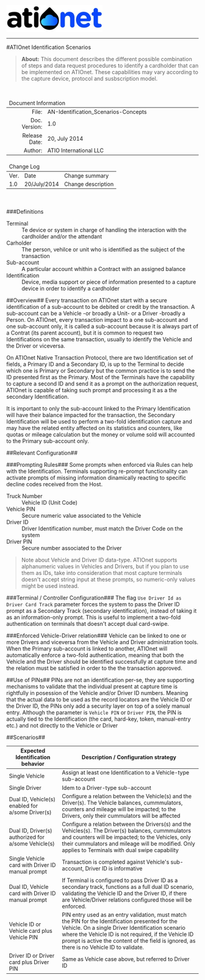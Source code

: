![ationetlogo](/Content/Images/ATIOnetLogo_250x70.png) 

***

#ATIOnet Identification Scenarios
> **About:** This document describes the different possible combination of steps and data request procedures to identify a cardholder that can be implemented on ATIOnet.
These capabilities may vary according to the capture device, protocol and susbscription model.  		

</br>

<table>
	<thead>
		<tr>
			<td colspan="2" class="tablehead">Document Information</td>
		</tr>
	</thead>
	<tfoot>
		<td colspan="2"> </td>
	</tfoot>
	<tbody>
		<tr>
			<td width="20%" class="rowhead" align="right">File:</td>
			<td>AN-Identification_Scenarios-Concepts</td>
		</tr>
		<tr>
			<td align="right">Doc. Version:</td>
			<td>1.0</td>
		</tr>
		<tr>
			<td align="right">Release Date:</td>
			<td>20, July 2014</td>
		</tr>
		<tr>
			<td align="right">Author:</td>
			<td>ATIO International LLC</td>
		</tr>
	</tbody>
</table>

<table>
     <thead>
          <tr>
          	<td colspan="3">Change Log</td>
          </tr>
     </thead>
     <tfoot>
          <td colspan="3"> </td>
     </tfoot>
     <tbody>
        <tr>
          	<td>Ver.</td>
            <td>Date</td>
            <td>Change summary</td>
        </tr>
        <!-- Insert a table row like this for each version -->
        <tr>
          	<td>1.0</td>
          	<td>20/July/2014</td>
          	<td>Change description</td>
        </tr>
        <!-- End of version table row -->
     </tbody>
</table>
</br>

<!--###Table of Content -->


<!-- Optional Terms & Definition section -->
        
###Definitions	

<dl>
  <dt>Terminal</dt>
  <dd>Te device or system in charge of handling the interaction with the cardholder and/or the attendant</dd>
  <dt>Carholder</dt>
  <dd>The person, vehilce or unit who is identified as the subject of the transaction</dd>
  <dt>Sub-account</dt>
  <dd>A particular account whithin a Contract with an assigned balance</dd>
  <dt>Identification</dt>
  <dd>Device, media support or piece of information presented to a capture device in order to identify a cardholder</dd>

</dl>

<!-- Content starts here -->
##Overview##
Every transaction on ATIOnet start with a secure identification of a sub-account to be debited or credit by the transaction. A sub-account can be a Vehicle -or broadly a Unit- or a Driver -broadly a Person.
On ATIOnet, every transaction impact to a one sub-account and one sub-account only, it is called a sub-account because it is always part of a Contrat (its parent account), but it is common to request two Identifications on the same transaction, usually to identify the Vehicle and the Driver or viceversa.

On ATIOnet Native Transaction Protocol, there are two Identification set of fields, a Primary ID and a Secondary ID, is up to the Terminal to decide which one is Primary or Secondary but the common practice is to send the ID presented first as the Primary. Most of the Terminals have the capability to capture a second ID and send it as a prompt on the authorization request, ATIOnet is capable of taking such prompt and processing it as a the secondary Identification.

It is important to only the sub-account linked to the Primary Identification will have their balance impacted for the transaction, the Secondary Identification will be used to perform a two-fold identification capture and may have the related entity affected on its statistics and counters, like quotas or mileage calculation but the money or volume sold will accounted to the Primary sub-account only.

##Relevant Configuration##

###Prompting Rules###
Some prompts when enforced via Rules can help with the Identification.
Terminals supporting re-prompt functionality can activate prompts of missing information dinamically reacting to specific decline codes received from the Host.

<dl>
  <dt>Truck Number</dt>
  <dd>Vehicle ID (Unit Code)</dd>
  <dt>Vehicle PIN</dt>
  <dd>Secure numeric value associated to the Vehicle</dd>
  <dt>Driver ID</dt>
  <dd>Driver Identification number, must match the Driver Code on the system</dd>
  <dt>Driver PIN</dt>
  <dd>Secure number associated to the Driver</dd>
</dl>

> Note about Vehicle and Driver ID data-type. ATIOnet supports alphanumeric values in Vehicles and Drivers, but if you plan to use them as IDs, take into consideration that most capture terminals doesn't accept string input at these prompts, so numeric-only values might be used instead.

###Terminal / Controller Configuration###
The flag ```Use Driver Id as Driver Card Track``` parameter forces the system to pass the Driver ID prompt as a Secondary Track (secondary identification), instead of taking it as an information-only prompt. This is useful to implement a two-fold authentication on terminals that doesn't accept dual card-swipe.

###Enforced Vehicle-Driver relation###
Vehicle can be linked to one or more Drivers and viceversa from the Vehicle and Driver administration tools. When the Primary sub-account is linked to another, ATIOnet will automatically enforce a two-fold authentication, meaning that both the Vehicle and the Driver should be identified successfully at capture time and the relation must be satisfied in order to the the transaction approved.

##Use of PINs##
PINs are not an identification per-se, they are supporting mechanisms to validate that the individual present at capture time is rightfully in posession of the Vehicle and/or Driver ID numbers. Meaning that the actual data to be used as the record locators are the Vehicle ID or the Driver ID, the PINs only add a security layer on top of a solely manual entry.
Although the parameter is ```Vehicle PIN``` or ```Driver PIN```, the PIN is actually tied to the Identification (the card, hard-key, token, manual-entry etc.) and not directly to the Vehicle or Driver

##Scenarios##

|Expected Identification behavior                     | Description / Configuration strategy                        |
|-----------------------------------------------------|------------------------------------------------------------|
|Single Vehicle                                       | Assign at least one Identification to a Vehicle-type sub-account|
|Single Driver| Idem to a Driver-type sub-account|
|Dual ID, Vehicle(s) enabled for a/some Driver(s)|Configure a relation between the Vehicle(s) and the Driver(s). The Vehicle balances, cummmulators, counters and mileage will be impacted; to the Drivers, only their cummulators will be affected|
|Dual ID, Driver(s) authorized for a/some Vehicle(s)|Configure a relation between the Drivers(s) and the Vehicles(s). The Driver(s) balances, cummmulators and counters will be impacted; to the Vehicles, only their cummulators and mileage will be modified. Only applies to Terminals with dual swipe capability|
|Single Vehicle card with Driver ID manual prompt|Transaction is completed against Vehicle's sub-account, Driver ID is informative|
Dual ID, Vehicle card with Driver ID manual prompt|If Terminal is configured to pass Driver ID as a secondary track, functions as a full dual ID scenario, validating the Vehicle ID and the Driver ID, if there are Vehicle/Driver relations configured those will be enforced.|
|Vehicle ID or Vehicle card plus Vehicle PIN|PIN entry used as an entry validation, must match the PIN for the Identification presented for the Vehicle. On a single Driver Identification scenario where the Vehicle ID is not required, if the Vehicle ID prompt is active the content of the field is ignored, as there is no Vehicle ID to validate.|
|Driver ID or Driver card plus Driver PIN|Same as Vehicle case above, but referred to Driver ID|






 

